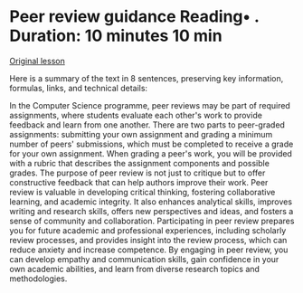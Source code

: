 # Peer review guidance Reading• . Duration: 10 minutes 10 min

[Original lesson](https://www.coursera.org/learn/uol-discrete-mathematics/supplement/H3d7B/peer-review-guidance)

Here is a summary of the text in 8 sentences, preserving key information, formulas, links, and technical details:

In the Computer Science programme, peer reviews may be part of required assignments, where students evaluate each other's work to provide feedback and learn from one another. There are two parts to peer-graded assignments: submitting your own assignment and grading a minimum number of peers' submissions, which must be completed to receive a grade for your own assignment. When grading a peer's work, you will be provided with a rubric that describes the assignment components and possible grades. The purpose of peer review is not just to critique but to offer constructive feedback that can help authors improve their work. Peer review is valuable in developing critical thinking, fostering collaborative learning, and academic integrity. It also enhances analytical skills, improves writing and research skills, offers new perspectives and ideas, and fosters a sense of community and collaboration. Participating in peer review prepares you for future academic and professional experiences, including scholarly review processes, and provides insight into the review process, which can reduce anxiety and increase competence. By engaging in peer review, you can develop empathy and communication skills, gain confidence in your own academic abilities, and learn from diverse research topics and methodologies.

